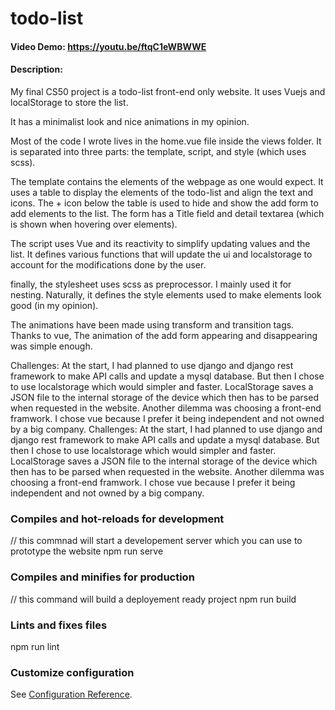 # todo-list
#### Video Demo:  <https://youtu.be/ftqC1eWBWWE>
#### Description:
My final CS50 project is a todo-list front-end only website. It uses Vuejs and localStorage to store the list.

It has a minimalist look and nice animations in my opinion.

Most of the code I wrote lives in the home.vue file inside the views folder. It is separated into three parts: the template, script, and style (which uses scss).

The template contains the elements of the webpage as one would expect. It uses a table to display the elements of the todo-list and align the text and icons. The + icon below the table is used to hide and show the add form to add elements to the list. The form has a Title field and detail textarea (which is shown when hovering over elements).

The script uses Vue and its reactivity to simplify updating values and the list. It defines various functions that will update the ui and localstorage to account for the modifications done by the user.

finally, the stylesheet uses scss as preprocessor. I mainly used it for nesting. Naturally, it defines the style elements used to make elements look good (in my opinion).

The animations have been made using transform and transition tags. Thanks to vue, The animation of the add form appearing and disappearing was simple enough.

Challenges:
At the start, I had planned to use django and django rest framework to make API calls and update a mysql database. But then I chose to use localstorage which would simpler and faster. LocalStorage saves a JSON file to the internal storage of the device which then has to be parsed when requested in the website. Another dilemma was choosing a front-end framwork. I chose vue because I prefer it being independent and not owned by a big company.
Challenges:
At the start, I had planned to use django and django rest framework to make API calls and update a mysql database. But then I chose to use localstorage which would simpler and faster. LocalStorage saves a JSON file to the internal storage of the device which then has to be parsed when requested in the website. Another dilemma was choosing a front-end framwork. I chose vue because I prefer it being independent and not owned by a big company.

### Compiles and hot-reloads for development
// this commnad will start a developement server which you can use to prototype the website
npm run serve

### Compiles and minifies for production
// this command will build a deployement ready project
npm run build

### Lints and fixes files
npm run lint

### Customize configuration
See [Configuration Reference](https://cli.vuejs.org/config/).
